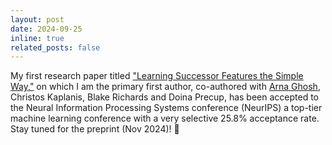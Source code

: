 ```yaml
---
layout: post
date: 2024-09-25 
inline: true
related_posts: false
---
```


My first research paper titled <a href='https://arxiv.org/abs/2410.22133'>"Learning Successor Features the Simple Way,"</a> on which I am the primary first author, co-authored with <a href='https://arnaghosh.github.io/index.html'>Arna Ghosh</a>, Christos Kaplanis, Blake Richards and Doina Precup, has been accepted to the Neural Information Processing Systems conference (NeurIPS) a top-tier machine learning conference with a very selective 25.8% acceptance rate. Stay tuned for the preprint (Nov 2024)! 🎉 
